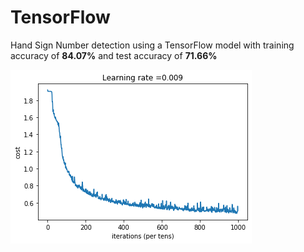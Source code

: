 # TensorFlow

Hand Sign Number detection using a TensorFlow model with training accuracy of **84.07%** and test accuracy of **71.66%**

![](graph.png)
